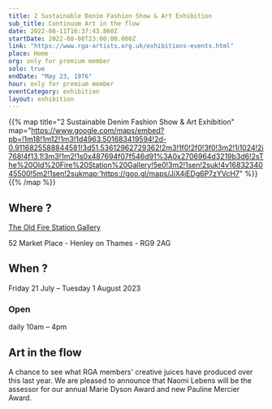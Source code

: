 ```yaml
---
title: 2 Sustainable Denim Fashion Show & Art Exhibition
sub_title: Continuum Art in the flow
date: 2022-08-11T16:37:43.860Z
startDate: 2022-08-08T23:00:00.000Z
link: "https://www.rga-artists.org.uk/exhibitions-events.html"
place: Home
org: only for premium member
solo: true
endDate: "May 23, 1976"
hour: only for premium member
eventCategory: exhibition
layout: exhibition
---
```


{{% map title="2 Sustainable Denim Fashion Show & Art Exhibition" map="https://www.google.com/maps/embed?pb=!1m18!1m12!1m3!1d4963.501683419594!2d-0.9116825588844581!3d51.53612962729362!2m3!1f0!2f0!3f0!3m2!1i1024!2i768!4f13.1!3m3!1m2!1s0x487694f07f546d91%3A0x2706964d3219b3d6!2sThe%20Old%20Fire%20Station%20Gallery!5e0!3m2!1sen!2suk!4v1683234045500!5m2!1sen!2sukmap:'https://goo.gl/maps/JiX4jEDg6P7zYVcH7" %}}{{% /map %}}

## Where ?

[The Old Fire Station Gallery](https://goo.gl/maps/JiX4jEDg6P7zYVcH7)

52 Market Place - Henley on Thames - RG9 2AG

## When ?

Friday 21 July – Tuesday 1 August 2023

### Open

daily 10am – 4pm

## Art in the flow

A chance to see what RGA members' creative juices have produced over this last year. We are pleased to announce that Naomi Lebens will be the assessor for our annual Marie Dyson Award and new Pauline Mercier Award.
